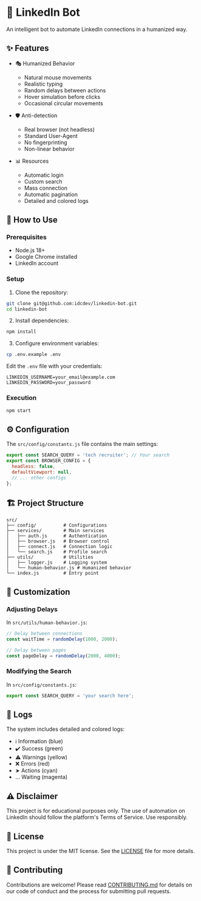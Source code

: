 # 🤖 LinkedIn Bot

An intelligent bot to automate LinkedIn connections in a humanized way.

## ✨ Features

- 🎭 Humanized Behavior
  - Natural mouse movements
  - Realistic typing
  - Random delays between actions
  - Hover simulation before clicks
  - Occasional circular movements

- 🛡️ Anti-detection
  - Real browser (not headless)
  - Standard User-Agent
  - No fingerprinting
  - Non-linear behavior

- 📊 Resources
  - Automatic login
  - Custom search
  - Mass connection
  - Automatic pagination
  - Detailed and colored logs

## 🚀 How to Use

### Prerequisites

- Node.js 18+
- Google Chrome installed
- LinkedIn account

### Setup

1. Clone the repository:
```bash
git clone git@github.com:idcdev/linkedin-bot.git
cd linkedin-bot
```

2. Install dependencies:
```bash
npm install
```

3. Configure environment variables:
```bash
cp .env.example .env
```

Edit the `.env` file with your credentials:
```env
LINKEDIN_USERNAME=your_email@example.com
LINKEDIN_PASSWORD=your_password
```

### Execution

```bash
npm start
```

## ⚙️ Configuration

The `src/config/constants.js` file contains the main settings:

```javascript
export const SEARCH_QUERY = 'tech recruiter'; // Your search
export const BROWSER_CONFIG = {
  headless: false,
  defaultViewport: null,
  // ... other configs
};
```

## 🏗️ Project Structure

```
src/
├── config/          # Configurations
├── services/        # Main services
│   ├── auth.js      # Authentication
│   ├── browser.js   # Browser control
│   ├── connect.js   # Connection logic
│   └── search.js    # Profile search
├── utils/           # Utilities
│   ├── logger.js    # Logging system
│   └── human-behavior.js # Humanized behavior
└── index.js         # Entry point
```

## 🔧 Customization

### Adjusting Delays

In `src/utils/human-behavior.js`:
```javascript
// Delay between connections
const waitTime = randomDelay(1000, 2000);

// Delay between pages
const pageDelay = randomDelay(2000, 4000);
```

### Modifying the Search

In `src/config/constants.js`:
```javascript
export const SEARCH_QUERY = 'your search here';
```

## 📝 Logs

The system includes detailed and colored logs:

- ℹ️ Information (blue)
- ✔️ Success (green)
- ⚠️ Warnings (yellow)
- ❌ Errors (red)
- ➤ Actions (cyan)
- ... Waiting (magenta)

## ⚠️ Disclaimer

This project is for educational purposes only. The use of automation on LinkedIn should follow the platform's Terms of Service. Use responsibly.

## 📄 License

This project is under the MIT license. See the [LICENSE](LICENSE) file for more details.

## 🤝 Contributing

Contributions are welcome! Please read [CONTRIBUTING.md](CONTRIBUTING.md) for details on our code of conduct and the process for submitting pull requests. 